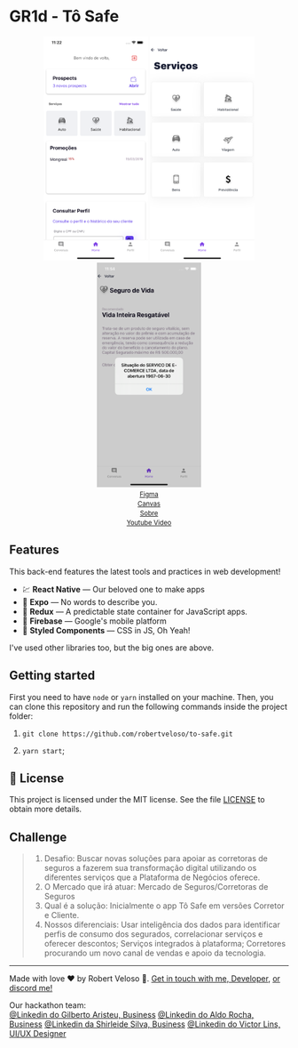 <h1>
  GR1d - Tô Safe
</h1>
<p align="center">
<img width="188" height="404" src="screenshot/about00.png">
<img width="188" height="404" src="screenshot/about01.png">
<img width="188" height="404" src="screenshot/about02.png">
<small>
</br>
<a href="https://www.figma.com/file/1MI8biqg49lvJYgN6UFLrX/T%C3%B4-Safe-UX-Project">Figma</a></br>
<a href="https://canvanizer.com/canvas/wXS537Ysc8MZO">Canvas</a></br>
<a href="https://drive.google.com/drive/folders/1MGSagMQbznEedDt5zCGnnCPfHwTNdCsX">Sobre</a></br>
<a href="https://youtu.be/mPAgsnyI9wU">Youtube Video</a>
</small>
</p>

## Features

This back-end features the latest tools and practices in web development!

- 💹 **React Native** — Our beloved one to make apps
- 💖 **Expo** — No words to describe you.
- 💖 **Redux** — A predictable state container for JavaScript apps.
- 💖 **Firebase** — Google's mobile platform
- 💖 **Styled Components** — CSS in JS, Oh Yeah!

I've used other libraries too, but the big ones are above.

## Getting started

First you need to have `node` or `yarn` installed on your machine.
Then, you can clone this repository and run the following commands inside the project folder:

1. `git clone https://github.com/robertveloso/to-safe.git`

2. `yarn start`;

## :memo: License

This project is licensed under the MIT license. See the file [LICENSE](LICENSE.md) to obtain more details.

## Challenge

> 1. Desafio: Buscar novas soluções para apoiar as corretoras de seguros a fazerem sua transformação digital utilizando os diferentes serviços que a Plataforma de Negócios oferece.
> 2. O Mercado que irá atuar: Mercado de Seguros/Corretoras de Seguros
> 3. Qual é a solução: Inicialmente o app Tô Safe em versões Corretor e Cliente.
> 4. Nossos diferenciais: Usar inteligência dos dados para identificar perfis de consumo dos segurados, correlacionar serviços e oferecer descontos; Serviços integrados à plataforma; Corretores procurando um novo canal de vendas e apoio da tecnologia.

---

Made with love ♥ by Robert Veloso :wave:.
[Get in touch with me, Developer](https://www.linkedin.com/in/robertveloso/),
[or discord me!](https://discordapp.com/channels/@me/robertveloso#1547)

Our hackathon team:</br>
[@Linkedin do Gilberto Aristeu, Business](https://www.linkedin.com/in/gilbertoabneto/)
[@Linkedin do Aldo Rocha, Business](https://www.linkedin.com/in/aldorochap/)
[@Linkedin da Shirleide Silva, Business](https://www.linkedin.com/in/shirleide/)
[@Linkedin do Victor Lins, UI/UX Designer](https://www.linkedin.com/in/victorlinsgomes)
